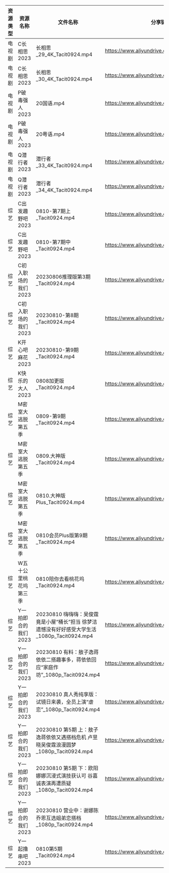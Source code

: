 | 资源类型 | 资源名称         | 文件名称                                                           | 分享链接                                      | 更新时间       |
| ---- | ------------ | -------------------------------------------------------------- | ----------------------------------------- | ---------- |
| 电视剧  | C长相思2023     | 长相思_29_4K_Tacit0924.mp4                                        | https://www.aliyundrive.com/s/4u3FpioY6BR | 2023-08-11 |
| 电视剧  | C长相思2023     | 长相思_30_4K_Tacit0924.mp4                                        | https://www.aliyundrive.com/s/4u3FpioY6BR | 2023-08-11 |
| 电视剧  | P破毒强人2023    | 20国语.mp4                                                       | https://www.aliyundrive.com/s/N9L3L9L9hNr | 2023-08-11 |
| 电视剧  | P破毒强人2023    | 20粤语.mp4                                                       | https://www.aliyundrive.com/s/N9L3L9L9hNr | 2023-08-11 |
| 电视剧  | Q潜行者2023     | 潜行者_33_4K_Tacit0924.mp4                                        | https://www.aliyundrive.com/s/siGjovJUqpD | 2023-08-11 |
| 电视剧  | Q潜行者2023     | 潜行者_34_4K_Tacit0924.mp4                                        | https://www.aliyundrive.com/s/siGjovJUqpD | 2023-08-11 |
| 综艺   | C出发趣野吧2023   | 0810-第7期上_Tacit0924.mp4                                        | https://www.aliyundrive.com/s/6vvnHUfoaEK | 2023-08-11 |
| 综艺   | C出发趣野吧2023   | 0810-第7期中_Tacit0924.mp4                                        | https://www.aliyundrive.com/s/6vvnHUfoaEK | 2023-08-11 |
| 综艺   | C初入职场的我们2023 | 20230806推理版第3期_Tacit0924.mp4                                   | https://www.aliyundrive.com/s/pqc7pqfCNxC | 2023-08-11 |
| 综艺   | C初入职场的我们2023 | 20230810-第8期_Tacit0924.mp4                                     | https://www.aliyundrive.com/s/pqc7pqfCNxC | 2023-08-11 |
| 综艺   | K开心吧麻花2023   | 20230810-第9期_Tacit0924.mp4                                     | https://www.aliyundrive.com/s/pFp64vJYuJx | 2023-08-11 |
| 综艺   | K快乐的大人2023   | 0808加更版_Tacit0924.mp4                                          | https://www.aliyundrive.com/s/SKqRbjBsPaj | 2023-08-11 |
| 综艺   | M密室大逃脱第五季    | 0809-第9期_Tacit0924.mp4                                         | https://www.aliyundrive.com/s/KFCWQFSRon1 | 2023-08-11 |
| 综艺   | M密室大逃脱第五季    | 0809.大神版_Tacit0924.mp4                                         | https://www.aliyundrive.com/s/KFCWQFSRon1 | 2023-08-11 |
| 综艺   | M密室大逃脱第五季    | 0810.大神版Plus_Tacit0924.mp4                                     | https://www.aliyundrive.com/s/KFCWQFSRon1 | 2023-08-11 |
| 综艺   | M密室大逃脱第五季    | 0810会员Plus版第9期_Tacit0924.mp4                                   | https://www.aliyundrive.com/s/KFCWQFSRon1 | 2023-08-11 |
| 综艺   | W五十公里桃花坞第三季  | 0810陪你去看桃花坞_Tacit0924.mp4                                      | https://www.aliyundrive.com/s/UM8vBhV25fT | 2023-08-11 |
| 综艺   | Y一拍即合的我们2023 | 20230810 嗨嗨嗨：吴俊霆竟是小屋“桶长”担当 徐梦洁遗憾没有好好感受大学生活_1080p_Tacit0924.mp4 | https://www.aliyundrive.com/s/4M8jLpP4Xig | 2023-08-11 |
| 综艺   | Y一拍即合的我们2023 | 20230810 有料：敖子逸蒋依依二搭趣事多，蒋依依回应“家庭作坊”_1080p_Tacit0924.mp4        | https://www.aliyundrive.com/s/4M8jLpP4Xig | 2023-08-11 |
| 综艺   | Y一拍即合的我们2023 | 20230810 真人秀纯享版：试镜日来袭，全员上演“虐恋”_1080p_Tacit0924.mp4             | https://www.aliyundrive.com/s/4M8jLpP4Xig | 2023-08-11 |
| 综艺   | Y一拍即合的我们2023 | 20230810 第5期 上：敖子逸蒋依依又遇搭档危机 卢昱晓吴俊霆浪漫圆梦_1080p_Tacit0924.mp4     | https://www.aliyundrive.com/s/4M8jLpP4Xig | 2023-08-11 |
| 综艺   | Y一拍即合的我们2023 | 20230810 第5期 下：欧阳娜娜沉浸式演技获认可 谷嘉诚表演再遭质疑_1080p_Tacit0924.mp4      | https://www.aliyundrive.com/s/4M8jLpP4Xig | 2023-08-11 |
| 综艺   | Y一拍即合的我们2023 | 20230810 营业中：谢娜陈乔恩互选姐弟恋搭档_1080p_Tacit0924.mp4                  | https://www.aliyundrive.com/s/4M8jLpP4Xig | 2023-08-11 |
| 综艺   | Y一起撸串吧2023   | 0810第5期_Tacit0924.mp4                                          | https://www.aliyundrive.com/s/UrtGCbqjurh | 2023-08-11 |
